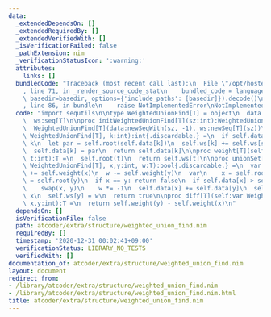 ```yaml
---
data:
  _extendedDependsOn: []
  _extendedRequiredBy: []
  _extendedVerifiedWith: []
  _isVerificationFailed: false
  _pathExtension: nim
  _verificationStatusIcon: ':warning:'
  attributes:
    links: []
  bundledCode: "Traceback (most recent call last):\n  File \"/opt/hostedtoolcache/Python/3.10.0/x64/lib/python3.10/site-packages/onlinejudge_verify/documentation/build.py\"\
    , line 71, in _render_source_code_stat\n    bundled_code = language.bundle(stat.path,\
    \ basedir=basedir, options={'include_paths': [basedir]}).decode()\n  File \"/opt/hostedtoolcache/Python/3.10.0/x64/lib/python3.10/site-packages/onlinejudge_verify/languages/nim.py\"\
    , line 86, in bundle\n    raise NotImplementedError\nNotImplementedError\n"
  code: "import sequtils\n\ntype WeightedUnionFind[T] = object\n  data:seq[int]\n\
    \  ws:seq[T]\n\nproc initWeightedUnionFind[T](sz:int):WeightedUnionFind[T] =\n\
    \  WeightedUnionFind[T](data:newSeqWith(sz, -1), ws:newSeq[T](sz))\n\nproc root[T](self:var\
    \ WeightedUnionFind[T], k:int):int{.discardable.} =\n  if self.data[k] < 0: return\
    \ k\n  let par = self.root(self.data[k])\n  self.ws[k] += self.ws[self.data[k]]\n\
    \  self.data[k] = par\n  return self.data[k]\n\nproc weight[T](self:var WeightedUnionFind[T],\
    \ t:int):T =\n  self.root(t)\n  return self.ws[t]\n\nproc unionSet[T](self:var\
    \ WeightedUnionFind[T], x,y:int, w:T):bool{.discardable.} =\n  var w = w\n  w\
    \ += self.weight(x)\n  w -= self.weight(y)\n  var\n    x = self.root(x)\n    y\
    \ = self.root(y)\n  if x == y: return false\n  if self.data[x] > self.data[y]:\n\
    \    swap(x, y)\n    w *= -1\n  self.data[x] += self.data[y]\n  self.data[y] =\
    \ x\n  self.ws[y] = w\n  return true\n\nproc diff[T](self:var WeightedUnionFind[T],\
    \ x,y:int):T =\n  return self.weight(y) - self.weight(x)\n"
  dependsOn: []
  isVerificationFile: false
  path: atcoder/extra/structure/weighted_union_find.nim
  requiredBy: []
  timestamp: '2020-12-31 00:02:41+09:00'
  verificationStatus: LIBRARY_NO_TESTS
  verifiedWith: []
documentation_of: atcoder/extra/structure/weighted_union_find.nim
layout: document
redirect_from:
- /library/atcoder/extra/structure/weighted_union_find.nim
- /library/atcoder/extra/structure/weighted_union_find.nim.html
title: atcoder/extra/structure/weighted_union_find.nim
---
```

